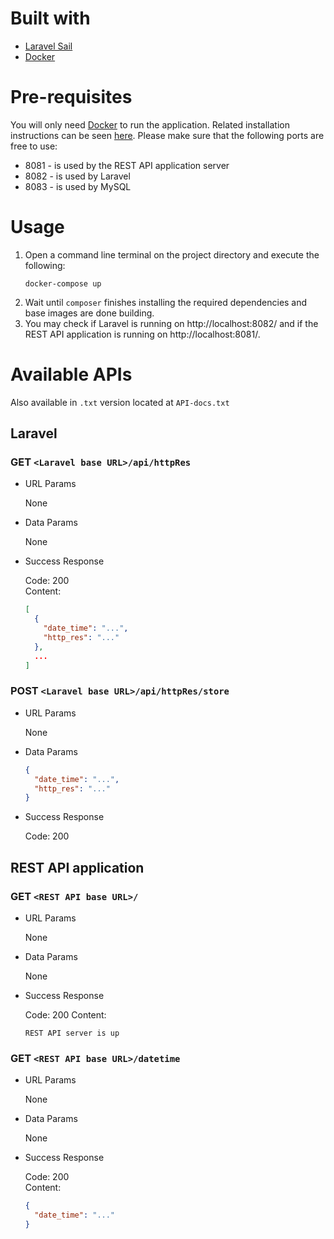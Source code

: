 # Built with
* [Laravel Sail](https://laravel.com/docs/8.x/sail)
* [Docker](https://www.docker.com/)

# Pre-requisites
You will only need [Docker](https://www.docker.com/) to run the application. Related installation instructions can be seen [here](https://docs.docker.com/docker-for-windows/install/). Please make sure that the following ports are free to use:
* 8081 - is used by the REST API application server
* 8082 - is used by Laravel
* 8083 - is used by MySQL

# Usage
1. Open a command line terminal on the project directory and execute the following:
   ```
   docker-compose up
   ```
2. Wait until `composer` finishes installing the required dependencies and base images are done building.
3. You may check if Laravel is running on http://localhost:8082/ and if the REST API application is running on http://localhost:8081/.

# Available APIs
Also available in `.txt` version located at `API-docs.txt`
## Laravel

### **GET** `<Laravel base URL>/api/httpRes`
* URL Params

  None

* Data Params

  None

* Success Response

  Code: 200 </br>
  Content:
    ```json
    [
      {
        "date_time": "...",
        "http_res": "..."
      },
      ...
    ]
    ```

### **POST** `<Laravel base URL>/api/httpRes/store`
* URL Params

  None

* Data Params

  ```json
  {
    "date_time": "...",
    "http_res": "..."
  }
  ```

* Success Response

  Code: 200

## REST API application

### **GET** `<REST API base URL>/`
* URL Params

  None

* Data Params

  None

* Success Response

  Code: 200
  Content:
  ```
  REST API server is up
  ```

### **GET** `<REST API base URL>/datetime`
* URL Params

  None

* Data Params

  None

* Success Response

  Code: 200 </br>
  Content:
    ```json
    {
      "date_time": "..."
    }
    ```